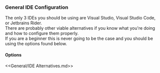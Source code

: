 ### General IDE Configuration

The only 3 IDEs you should be using are Visual Studio, Visual Studio Code, or Jetbrains Rider.  
There are probably other viable alternatives if you know what you're doing and how to configure them properly.  
If you are a beginner this is never going to be the case and you should be using the options found below.

#### Options

<<General/IDE Alternatives.md>>